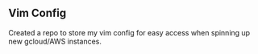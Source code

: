 Vim Config
---------------------------------------
Created a repo to store my vim config for easy access when spinning up new gcloud/AWS instances. 
